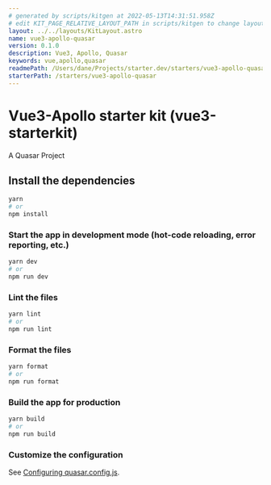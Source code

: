 ```yaml
---
# generated by scripts/kitgen at 2022-05-13T14:31:51.958Z
# edit KIT_PAGE_RELATIVE_LAYOUT_PATH in scripts/kitgen to change layout
layout: ../../layouts/KitLayout.astro
name: vue3-apollo-quasar
version: 0.1.0
description: Vue3, Apollo, Quasar
keywords: vue,apollo,quasar
readmePath: /Users/dane/Projects/starter.dev/starters/vue3-apollo-quasar/README.md
starterPath: /starters/vue3-apollo-quasar
---
```


# Vue3-Apollo starter kit (vue3-starterkit)

A Quasar Project

## Install the dependencies

```bash
yarn
# or
npm install
```

### Start the app in development mode (hot-code reloading, error reporting, etc.)

```bash
yarn dev
# or
npm run dev
```

### Lint the files

```bash
yarn lint
# or
npm run lint
```

### Format the files

```bash
yarn format
# or
npm run format
```

### Build the app for production

```bash
yarn build
# or
npm run build
```

### Customize the configuration

See [Configuring quasar.config.js](https://v2.quasar.dev/quasar-cli-vite/quasar-config-js).
